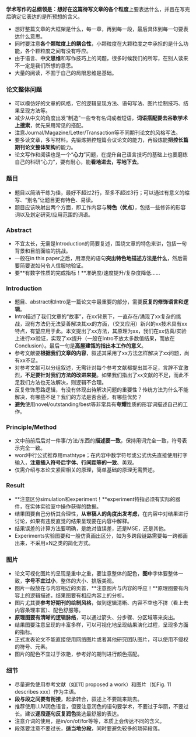 **学术写作的总纲领是：**想好在这篇待写文章的**各个粒度**上要表达什么，并且在写完后确定它表达的是所预想的含义。

- 想好整篇文章的大框架是什么，每一章，再到每一段，最后具体到每一句要表达什么意思。
- 同时要注意**各个颗粒度上的耦合性**，小颗粒度在大颗粒度之中承担的是什么功能，各个颗粒度之间有没有呼应。
- 由于语言、**中文思维**和写作技巧上的问题，很多时候我们的所写，在别人读来不一定是我们所想的意思。
- 大量的阅读，不囿于自己的局限思维是基础。

### 论文整体问题

- 可以模仿好的文章的风格，它的逻辑呈现方法、语句写法、图片绘制技巧、结果呈现方法等。
- 减少从中文的角度出发“制造”一些专有名词或者短语，**词语搭配要去谷歌学术上搜索**，优先采用常见的搭配。
- 注意Journal/Magazine/Letter/Transaction等不同期刊论文的风格写法。
- 要多读文章，多写材料。先锻炼把控短篇会议论文的能力，再锻炼能**把控长篇期刊论文整体架构**的能力。
- 论文写作和阅读也是一个“**心力**”问题，在提升自己语言技巧的基础上也要磨练自己的科研“心力”，要有耐心，能**看地进去，写地下去**。

### 题目

- 题目以简洁干练为佳，最好不超过2行，至多不超过3行；可以通过有意义的缩写、“别名”让题目更有特色、易读。
- 题目应该映射出两个方面，即工作内容与**特色（优点）**，包括一些修饰的形容词以及划定研究/应用范围的词语。

### Abstract

- 不宜太长，无需是Introduction的简要复述，围绕文章的特色来讲，包括一句背景和目前面临的挑战。
- 一般在in this paper之后，用漂亮的语句**突出特色地描述方法是什么**，然后需要简要说如何令人信服地验证。
- 要**有数字性质的完成指标！**准确度/速度提升/复杂度降低......

### Introduction

- 题目、abstract和Intro是一篇论文中最重要的部分，需要**反复的修饰语言和逻辑**。
- Intro描述了我们文章的“故事”，在xx背景下，一直存在/涌现了xx复杂的挑战，现有方法仍无法妥善解决其xx的方面，（交叉应用）新兴的xx技术具有xx特点，有望应用于此。本文提出了xx方法，其原理为xx，我们在xx仿真/实验上进行xx验证，实现了xx提升（一般在Intro不放太多数值结果，而放在Conclusion）。最后一句是**高屋建瓴的指出本工作的意义**。
- 参考文献要**根据我们文章的内容**，叙述其采用了xx方法怎样解决了xx问题，尚有xx不足。
- 对参考文献可以分组叙述，无需针对每个参考文献都提出其不足，言辞不宜激烈，**不足要针对我们方法的改进来提**。如果我们指出了xx文献的不足，而此不足我们方法也无法解决，则逻辑不合理。
- 反复修饰思路逻辑，有没有体现出待解决问题的重要性？传统方法为什么不能解决，有哪些不足？我们的方法是否合适，有哪些优势？
- **避免**使用novel/outstanding/best等非常具有**夸耀**性质的形容词描述自己的工作。

### Principle/Method

- 文中前前后后对一件事/方法/东西的**描述要一致**，保持用词完全一致，符号表示完全一致。
- word中行公式推荐用mathtype；在内容中数学符号或公式优先直接使用打字输入，**注意插入符号后字体、行间距等的一致**、美观。
- 仅需介绍与本论文紧密相关的原理，简单基础的原理无需赘述。

### Result

- **注意区分simulation和experiment！**experiment特指必须有实际的器件，在实体实验室中操作获得的数据。
- 结果图要自己分析其合理性，**从审稿人的角度出发考虑**，在内容中对结果进行讨论，如果有违反直觉的结果呈现要在内容中解释。
- 结果误差的计算方法要明确，是绝对值误差，还是MSE，还是其他。
- Experiments实验图要和一般仿真画出区分，如为多跨段链路需要每一跨都画出来，不采用×N之类的简化方式。

### 图片

- 论文可视化图片的呈现是重中之重，要注意整体的配色，**图中**字体要整体一致，**字号不宜过小**，整体的大小、排版美观。
- 图片一般放在与内容相近的页首，**注意图片与内容的呼应！**原理图要有内容上的逻辑描述，结果图要有相应内容上的分析。
- 图片尤其要**参考好期刊的绘制风格**，做到逻辑清晰、内容不空也不挤（看上去内容条理丰富）、配色舒服等。
- **原理图要有清晰的逻辑脉络**，可以通过箭头、分步骤、分区域等来突出。
- 结果图要注意呈现的丰富多样，可以可视化地呈现结果演化过程，呈现多方面的指标。
- 正式发表论文不能直接使用网络图片或者其他研究团队图片，可以使用不侵权的符号、元素。
- 图片的配色不宜过于浓艳，参考好的期刊进行颜色搭配。

### 细节

- 尽量避免使用参考文献（如[11] proposed a work）和图片（如Fig. 11 describes xxx）作为主语。
- **段与段之间要有衔接**，起承转合，叙述上不要跳来跳去。
- 推荐使用LLM润色语言，但要注意润色的语句要学术，不要过于华丽，不要过长。建议**逐段逐句反复润色**挑选最舒服的表达。
- 注意介词的使用，是in/on/of/for等等，本质上会传达不同的含义。
- 段落要注意不要过长，**适当地分段**，同时要避免较多的琐碎段落。